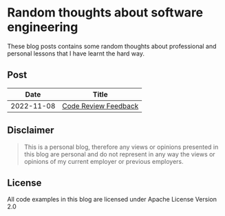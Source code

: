 # Random thoughts about software engineering
These blog posts contains some random thoughts about professional 
and personal lessons that I have learnt the hard way.


## Post
| Date | Title |
|-|-|
| 2022-11-08 | [Code Review Feedback](./posts/code_review_feedback.md) |

## Disclaimer
> This is a personal blog, therefore any views or opinions presented in
> this blog are personal and do not represent in any way the views or
> opinions of my current employer or previous employers.

## License
All code examples in this blog are licensed under Apache License Version 2.0
